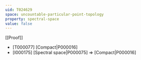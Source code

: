 ```yaml
---
uid: T024629
space: uncountable-particular-point-topology
property: spectral-space
value: false
---
```

[[Proof]]

* [T000077] [Compact|P000016]
* [I000175] [Spectral space|P000075] => [Compact|P000016]

